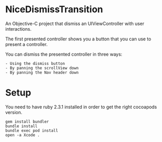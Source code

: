 # NiceDismissTransition

An Objective-C project that dismiss an UIViewController with user interactions.


The first presented controller shows you a button that you can use to present a controller.


You can dismiss the presented controller in three ways:

    - Using the dismiss button
    - By panning the scrollView down
    - By panning the Nav header down

# Setup

You need to have ruby 2.3.1 installed in order to get the right cocoapods version.

```
gem install bundler
bundle install
bundle exec pod install
open -a Xcode .
```
